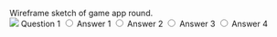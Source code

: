 <!DOCTYPE html>
<html>
  <head>
    <title>PiN Demo App</title>
  </head> 
  <body>
<p>
  Wireframe sketch of game app round.
  <br>
  <img src="https://drive.google.com/file/d/0B-Vojg2UvNaNNFBobHdTeEFHamM/view?usp=sharing"
</p>	
    <label>Question 1</label>
<label>
  <input type="radio" name="status">
  Answer 1
</label>
<label>
  <input type="radio" name="status">
  Answer 2
</label>
<label>
  <input type="radio" name="status">
  Answer 3
</label>
<label>
  <input type="radio" name="status">
  Answer 4
</label>
  </body>  
</html>



 
